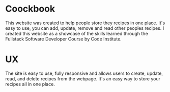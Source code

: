 # Coockbook

This website was created to help people store they recipes in one place. It's easy to use, you can add, update, remove and read other peoples recipes.
I created this website as a showcase of the skills learned through the Fullstack Software Developer Course by Code Institute.

# UX 

The site is easy to use, fully responsive and allows users to create, update, read, and delete recipes from the webpage.
It's an easy way to store your recipes all in one place. 

